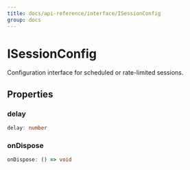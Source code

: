 ```yaml
---
title: docs/api-reference/interface/ISessionConfig
group: docs
---
```


# ISessionConfig

Configuration interface for scheduled or rate-limited sessions.

## Properties

### delay

```ts
delay: number
```

### onDispose

```ts
onDispose: () => void
```
